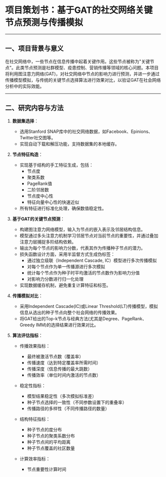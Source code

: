 # 项目策划书：基于GAT的社交网络关键节点预测与传播模拟

---

## 一、项目背景与意义

在社交网络中，一些节点在信息传播中起着关键作用。这些节点被称为"关键节点"。此类节点预测是社群模型、疫患控制、营销传播等领域的核心问题。本项目将利用图注意力网络(GAT)，对社交网络中节点的影响力进行预测，并进一步通过传播模型模拟，与传统的关键节点选择算法进行效果对比，以验证GAT在社会网络分析中的实际效能。

---

## 二、研究内容与方法

1. **数据集选择**：

   -  选用Stanford SNAP库中的社交网络数据，如Facebook、Epinions、Twitter社交图等。
   -  实现自动下载和解压功能，支持数据集的本地缓存。

2. **节点特征构造**：

   -  实现基于结构的手工特征生成，包括：
      - 节点度
      - 聚类系数
      - PageRank值
      - 二阶邻居数
      - 节点度中心性
      - 特征向量中心性的快速近似
   -  所有特征进行标准化处理，确保数值稳定性。

3. **基于GAT的关键节点预测**：

   - 构建图注意力网络模型，输入为节点的嵌入表示及邻居结构信息。
   - 模型通过多头注意力机制学习邻居节点对当前节点的重要性，并通过叠加注意力层捕捉多阶结构依赖。
   - 输出为每个节点的影响力分数，代表其作为传播种子节点的潜力。
   - 损失函数设计方面，采用半监督方式生成伪标签：
      - 通过独立级联（Independent Cascade, IC）模型进行多次传播模拟
      - 对每个节点作为单一传播源进行多次模拟
      - 统计每个节点作为种子时平均激活的节点数作为影响力分值
     - 对影响力分数进行归一化处理
   - 实现数据缓存机制，避免重复计算特征和标签。

4. **传播模拟对比**：

   - 采用Independent Cascade(IC)或Linear Threshold(LT)传播模型，模拟信息从选出的种子节点向整个社会网络的传播效果。
   - 将GAT给出的Top-k节点与经典方法(尤其是Degree、PageRank、Greedy IMM)的选择结果进行效果对比。

5. **算法评估指标**：

   - 传播效果指标：
     - 最终被激活节点数（覆盖率）
     - 传播速度（达到特定覆盖率所需时间）
     - 传播深度（信息传播的最大跳数）
     - 传播效率（单位时间内激活的节点数）
   
   - 稳定性指标：
     - 模型结果稳定性（多次模拟标准差）
     - 种子节点选择的一致性（不同参数设置下的重叠率）
     - 传播路径的多样性（不同传播路径的数量）
   
   - 结构特征指标：
     - 种子节点的度分布
     - 种子节点的聚类系数分布
     - 种子节点间的平均距离
     - 种子节点覆盖的社区数量
   
   - 计算效率指标：
     - 节点重要性计算时间
   
   <!-- - 对比分析指标：
     - 与基准方法的性能提升百分比
     - 不同规模网络下的可扩展性
     - 不同传播概率下的鲁棒性
     - 不同种子节点数量下的边际效益 -->
